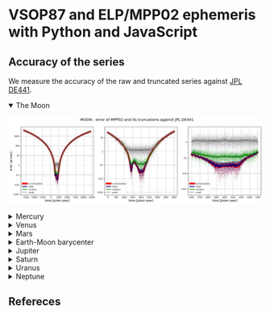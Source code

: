 # VSOP87 and ELP/MPP02 ephemeris with Python and JavaScript

<!-- [^vsop87] [^mpp02] -->

## Accuracy of the series

We measure the accuracy of the raw and truncated series against [JPL DE441](https://ssd.jpl.nasa.gov/doc/de440_de441.html).

<details open>
<summary>The Moon</summary>

![Error plot for the Moon](./images/error_moon.jpg)
</details>
<details>
<summary>Mercury</summary>

![Error plot for Mercury](./images/error_mercury.jpg)
</details>
<details>
<summary>Venus</summary>

![Error plot for Venus](./images/error_venus.jpg)
</details>
<details>
<summary>Mars</summary>

![Error plot for Mars](./images/error_mars.jpg)
</details>
<details>
<summary>Earth-Moon barycenter</summary>

![Error plot for EMB](./images/error_earth-moon.jpg)
</details>
<details>
<summary>Jupiter</summary>

![Error plot for Jupiter](./images/error_jupiter.jpg)
</details>
<details>
<summary>Saturn</summary>

![Error plot for Saturn](./images/error_saturn.jpg)
</details>
<details>
<summary>Uranus</summary>

![Error plot for Uranus](./images/error_uranus.jpg)
</details>
<details>
<summary>Neptune</summary>

![Error plot for Neptune](./images/error_neptune.jpg)
</details>

## Refereces

[^vsop87]: Bretagnon, P. and Francou, G., “Planetary Theories in rectangular and spherical variables: VSOP87 solution.”, *Astronomy and Astrophysics*, vol. 202, p. 309, 1988. [Bibcode: 1988A&A...202..309B](https://ui.adsabs.harvard.edu/abs/1988A%26A...202..309B).

[^mpp02]: Chapront, J. and Francou, G., “The lunar theory ELP revisited.  Introduction of new planetary perturbations”, *Astronomy and Astrophysics*, vol. 404, pp. 735–742, 2003. [DOI: 10.1051/0004-6361:20030529](https://doi.org/10.1051/0004-6361:20030529).